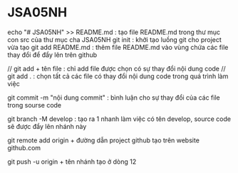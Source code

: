 # JSA05NH

echo "# JSA05NH" >> README.md : tạo file README.md trong thư mục con src của thư mục cha JSA05NH
git init : khởi tạo luồng git cho project vừa tạo
git add README.md : thêm file README.md vào vùng chứa các file thay đổi để đẩy lên trên github

// git add + tên file : chỉ add file được chọn có sự thay đổi nội dung code
// git add . : chọn tất cả các file có thay đổi nội dung code trong quá trình làm việc

git commit -m "nội dung commit" : bình luận cho sự thay đổi của các file trong sourse code

git branch -M develop : tạo ra 1 nhanh làm việc có tên develop, source code sẽ được đẩy lên nhánh này

git remote add origin + đường dẫn project github tạo trên website github.com

git push -u origin + tên nhánh tạo ở dòng 12
